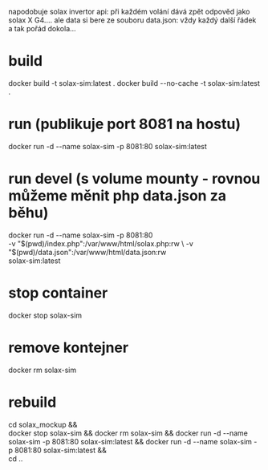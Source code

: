 napodobuje solax invertor api: při každém volání dává zpět odpověd jako solax X G4....
ale data si bere ze souboru data.json: vždy každý další řádek a tak pořád dokola...

# build
docker build -t solax-sim:latest .
docker build --no-cache -t solax-sim:latest .

# run (publikuje port 8081 na hostu)
docker run -d --name solax-sim -p 8081:80 solax-sim:latest

# run devel (s volume mounty - rovnou můžeme měnit php  data.json za běhu) 
docker run -d --name solax-sim -p 8081:80 \
  -v "$(pwd)/index.php":/var/www/html/solax.php:rw \
  -v "$(pwd)/data.json":/var/www/html/data.json:rw \
  solax-sim:latest

# stop container
docker stop solax-sim

# remove kontejner
docker rm solax-sim


# rebuild
cd solax_mockup && \
docker stop solax-sim && docker rm solax-sim && docker run -d --name solax-sim -p 8081:80 solax-sim:latest && docker run -d --name solax-sim -p 8081:80 solax-sim:latest && \
cd ..
